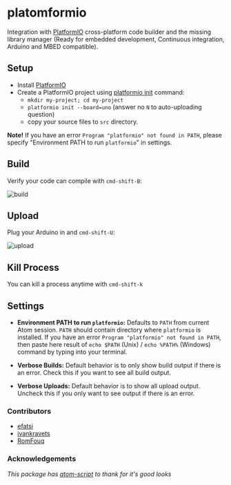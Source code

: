 # platomformio

Integration with [PlatformIO](http://platformio.org/) cross-platform code
builder and the missing library manager (Ready for embedded development,
Continuous integration, Arduino and MBED compatible).

## Setup
- Install [PlatformIO](http://platformio.org/)
- Create a PlatformIO project using [platformio init](http://docs.platformio.org/en/latest/userguide/cmd_init.html) command:
  - `mkdir my-project; cd my-project`
  - `platformio init --board=uno` (answer no `N` to auto-uploading question)
  - copy your source files to `src` directory.

**Note!** If you have an error `Program "platformio" not found in PATH`,
please specify "Environment PATH to run `platformio`" in settings.

## Build

Verify your code can compile with `cmd-shift-B`:

![build](http://i.imgur.com/6h1OSt7.gif)

## Upload

Plug your Arduino in and `cmd-shift-U`:

![upload](http://i.imgur.com/sYk6qAO.gif)

## Kill Process

You can kill a process anytime with `cmd-shift-k`

## Settings

- **Environment PATH to run `platformio`:** Defaults to `PATH` from current
  Atom session. `PATH` should contain directory where `platformio` is installed.
  If you have an error `Program "platformio" not found in PATH`, then paste
  here result of `echo $PATH` (Unix) / `echo %PATH%` (Windows) command by
  typing into your terminal.

- **Verbose Builds:** Default behavior is to only show build output if there is
  an error. Check this if you want to see all build output.

- **Verbose Uploads:** Default behavior is to show all upload output. Uncheck
  this if you only want to see output if there is an error.

### Contributors

- [efatsi](https://github.com/efatsi)
- [ivankravets](https://github.com/ivankravets)
- [RomFouq](https://github.com/RomFouq)

### Acknowledgements

*This package has [atom-script](https://github.com/rgbkrk/atom-script) to thank
for it's good looks*
